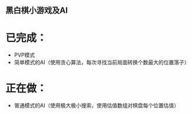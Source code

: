 ## 黑白棋小游戏及AI

# 已完成：
* PVP模式
* 简单模式的AI（使用贪心算法，每次寻找当前局面转换个数最大的位置落子）

# 正在做：
* 普通模式的AI（使用极大极小搜索，使用估值数组对棋盘每个位置估值）

